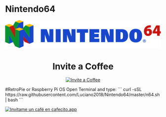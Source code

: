 # Nintendo64

![GitHub Logo N64](/media/images/n64.svg)

<h1 align="center"> Invite a Coffee</h1>
</p>
<p align="center">
<a href="https://www.paypal.com/paypalme/RaspberryPiBsAs">
<img src="https://raw.githubusercontent.com/Luciano2018/MiPiTV/master/Paypal_2014_logo.png" alt="Invite a Coffee" width="40" height="50">
</a>
</p>
#RetroPie or Raspberry Pi OS Open Terminal and type:
```
curl -sSL https://raw.githubusercontent.com/Luciano2018/Nintendo64/master/n64.sh | bash
```

[![Invitame un café en cafecito.app](https://cdn.cafecito.app/imgs/buttons/button_6.svg)](https://cafecito.app/lucianoraspberrypi)
